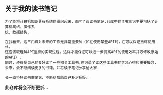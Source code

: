 ## 关于我的读书笔记

    为了能将计算机知识更有系统的组织起来，而写了该读书笔记.仓库中的读书笔记主要包括了计算机网络、操作系
    统、数据结构.
    
    在我看来，这三门课对未来的工作是非常重要的（如在使用某些API时，在可以保证熟练使用外，
    还应该取理解API里面的实现过程，这样才能保证可以进一步提高API的使用效率并取修改原始的API）.
    同时，还根据自己的爱好读了一些相关工具书.也记录了读这些工具书的学习心得和重要概念.
    未来，会不断阅读更多的书籍，并将读书笔记分享给大家.
    
    会一直坚持读书做笔记，不断给帮助自己补足短板.
**此仓库将会不断更新...**
    